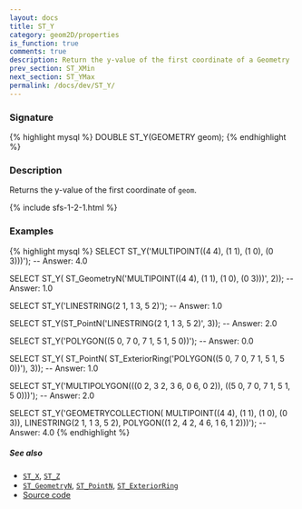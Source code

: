 ```yaml
---
layout: docs
title: ST_Y
category: geom2D/properties
is_function: true
comments: true
description: Return the y-value of the first coordinate of a Geometry
prev_section: ST_XMin
next_section: ST_YMax
permalink: /docs/dev/ST_Y/
---
```


### Signature

{% highlight mysql %}
DOUBLE ST_Y(GEOMETRY geom);
{% endhighlight %}

### Description

Returns the y-value of the first coordinate of `geom`.

{% include sfs-1-2-1.html %}

### Examples

{% highlight mysql %}
SELECT ST_Y('MULTIPOINT((4 4), (1 1), (1 0), (0 3)))');
-- Answer: 4.0

SELECT ST_Y(
    ST_GeometryN('MULTIPOINT((4 4), (1 1), (1 0), (0 3)))', 2));
-- Answer: 1.0

SELECT ST_Y('LINESTRING(2 1, 1 3, 5 2)');
-- Answer: 1.0

SELECT ST_Y(ST_PointN('LINESTRING(2 1, 1 3, 5 2)', 3));
-- Answer: 2.0

SELECT ST_Y('POLYGON((5 0, 7 0, 7 1, 5 1, 5 0))');
-- Answer: 0.0

SELECT ST_Y(
    ST_PointN(
        ST_ExteriorRing('POLYGON((5 0, 7 0, 7 1, 5 1, 5 0))'), 3));
-- Answer: 1.0

SELECT ST_Y('MULTIPOLYGON(((0 2, 3 2, 3 6, 0 6, 0 2)),
                          ((5 0, 7 0, 7 1, 5 1, 5 0)))');
-- Answer: 2.0

SELECT ST_Y('GEOMETRYCOLLECTION(
               MULTIPOINT((4 4), (1 1), (1 0), (0 3)),
               LINESTRING(2 1, 1 3, 5 2),
               POLYGON((1 2, 4 2, 4 6, 1 6, 1 2)))');
-- Answer: 4.0
{% endhighlight %}

##### See also

* [`ST_X`](../ST_X), [`ST_Z`](../ST_Z)
* [`ST_GeometryN`](../ST_GeometryN), [`ST_PointN`](../ST_PointN), [`ST_ExteriorRing`](../ST_ExteriorRing)
* <a href="https://github.com/irstv/H2GIS/blob/master/h2spatial/src/main/java/org/h2gis/h2spatial/internal/function/spatial/properties/ST_Y.java" target="_blank">Source code</a>
